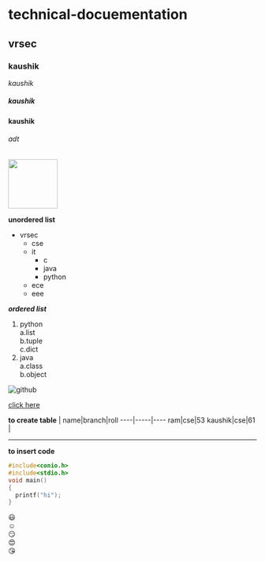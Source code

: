 # technical-docuementation
## vrsec  
### kaushik  
*kaushik*  
##### kaushik  
**kaushik**  
######  adt
<img src="https://encrypted-tbn0.gstatic.com/images?q=tbn:ANd9GcRnFuDDrR4bEAVkcdlCCaVg5tjqnQj1qWDx2g&usqp=CAU" height="100" width="100"/>

**unordered list**
- vrsec
  * cse
  * it
    - c
    - java
    - python
  * ece
  * eee
  
***ordered list***
1. python  
  a.list  
  b.tuple  
  c.dict  
2. java  
  a.class  
  b.object  
  
![github](https://www.talkwalker.com/images/2020/blog-headers/image-analysis.png)

<a href="https://www.vrsiddhartha.ac.in/">click here</a>

**to create table**
|
name|branch|roll
----|-----|----
ram|cse|53
kaushik|cse|61
|

------------------------------------
**to insert code**
```C
#include<conio.h>
#include<stdio.h>
void main()
{
  printf("hi");
}
```
       
:smiley:  
:relaxed:  
:smirk:  	
:heart_eyes:  
:kissing_heart:  

